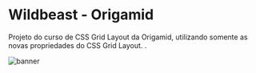 # Wildbeast - Origamid

Projeto do curso de CSS Grid Layout da Origamid, utilizando somente as novas propriedades do CSS Grid Layout. .

![banner](https://github.com/hildebrandofilho/wildbeast-origamid/blob/main/readme.png)

